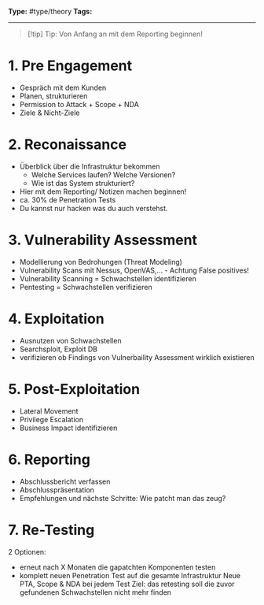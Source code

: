  **Type:** #type/theory
**Tags:** 

---
>[!tip] Tip: Von Anfang an mit dem Reporting beginnen!
# 1. Pre Engagement
- Gespräch mit dem Kunden
- Planen, strukturieren
- Permission to Attack + Scope + NDA
- Ziele & Nicht-Ziele
# 2. Reconaissance
- Überblick über die Infrastruktur bekommen
	- Welche Services laufen? Welche Versionen?
	- Wie ist das System strukturiert?
- Hier mit dem Reporting/ Notizen machen beginnen!
- ca. 30% de Penetration Tests
- Du kannst nur hacken was du auch verstehst.
# 3. Vulnerability  Assessment
- Modellierung von Bedrohungen (Threat Modeling)
- Vulnerability Scans mit Nessus, OpenVAS,... - Achtung False positives!
- Vulnerability Scanning = Schwachstellen identifizieren
- Pentesting = Schwachstellen verifizieren

# 4. Exploitation
- Ausnutzen von Schwachstellen
- Searchsploit, Exploit DB
- verifizieren ob Findings von Vulnerbaility Assessment wirklich existieren

# 5. Post-Exploitation
- Lateral Movement
- Privilege Escalation
- Business Impact identifizieren

# 6. Reporting
- Abschlussbericht verfassen
- Abschlusspräsentation
- Empfehlungen und nächste Schritte: Wie patcht man das zeug?

# 7. Re-Testing
2 Optionen:
- erneut nach X Monaten die gapatchten Komponenten testen
- komplett neuen Penetration Test auf die gesamte Infrastruktur
Neue PTA, Scope & NDA bei jedem Test
Ziel: das retesting soll die zuvor gefundenen Schwachstellen nicht mehr finden